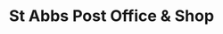 ---
title: "St Abbs Post Office & Shop"
url: /eyemouth/st-abbs-post-office-and-shop/
shop: convenience
---